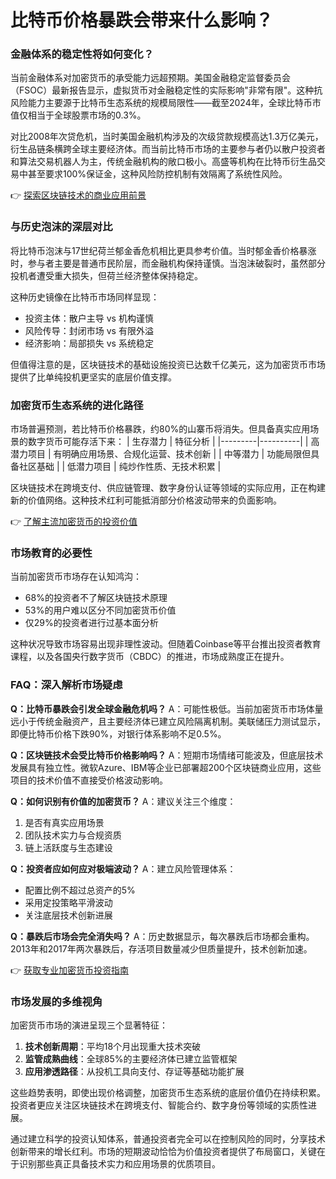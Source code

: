 # 比特币价格暴跌会带来什么影响？

### 金融体系的稳定性将如何变化？
当前金融体系对加密货币的承受能力远超预期。美国金融稳定监督委员会（FSOC）最新报告显示，虚拟货币对金融稳定性的实际影响"非常有限"。这种抗风险能力主要源于比特币生态系统的规模局限性——截至2024年，全球比特币市值仅相当于全球股票市场的0.3%。

对比2008年次贷危机，当时美国金融机构涉及的次级贷款规模高达1.3万亿美元，衍生品链条横跨全球主要经济体。而当前比特币市场的主要参与者仍以散户投资者和算法交易机器人为主，传统金融机构的敞口极小。高盛等机构在比特币衍生品交易中甚至要求100%保证金，这种风险防控机制有效隔离了系统性风险。

👉 [探索区块链技术的商业应用前景](https://bit.ly/okx_welcome)

### 与历史泡沫的深层对比
将比特币泡沫与17世纪荷兰郁金香危机相比更具参考价值。当时郁金香价格暴涨时，参与者主要是普通市民阶层，而金融机构保持谨慎。当泡沫破裂时，虽然部分投机者遭受重大损失，但荷兰经济整体保持稳定。

这种历史镜像在比特币市场同样显现：
- 投资主体：散户主导 vs 机构谨慎
- 风险传导：封闭市场 vs 有限外溢
- 经济影响：局部损失 vs 系统稳定

但值得注意的是，区块链技术的基础设施投资已达数千亿美元，这为加密货币市场提供了比单纯投机更坚实的底层价值支撑。

### 加密货币生态系统的进化路径
市场普遍预测，若比特币价格暴跌，约80%的山寨币将消失。但具备真实应用场景的数字货币可能存活下来：
| 生存潜力 | 特征分析 |
|---------|----------|
| 高潜力项目 | 有明确应用场景、合规化运营、技术创新 |
| 中等潜力 | 功能局限但具备社区基础 |
| 低潜力项目 | 纯炒作性质、无技术积累 |

区块链技术在跨境支付、供应链管理、数字身份认证等领域的实际应用，正在构建新的价值网络。这种技术红利可能抵消部分价格波动带来的负面影响。

👉 [了解主流加密货币的投资价值](https://bit.ly/okx_welcome)

### 市场教育的必要性
当前加密货币市场存在认知鸿沟：
- 68%的投资者不了解区块链技术原理
- 53%的用户难以区分不同加密货币价值
- 仅29%的投资者进行过基本面分析

这种状况导致市场容易出现非理性波动。但随着Coinbase等平台推出投资者教育课程，以及各国央行数字货币（CBDC）的推进，市场成熟度正在提升。

### FAQ：深入解析市场疑虑

**Q：比特币暴跌会引发全球金融危机吗？**
A：可能性极低。当前加密货币市场体量远小于传统金融资产，且主要经济体已建立风险隔离机制。美联储压力测试显示，即便比特币价格下跌90%，对银行体系影响不足0.5%。

**Q：区块链技术会受比特币价格影响吗？**
A：短期市场情绪可能波及，但底层技术发展具有独立性。微软Azure、IBM等企业已部署超200个区块链商业应用，这些项目的技术价值不直接受价格波动影响。

**Q：如何识别有价值的加密货币？**
A：建议关注三个维度：
1. 是否有真实应用场景
2. 团队技术实力与合规资质
3. 链上活跃度与生态建设

**Q：投资者应如何应对极端波动？**
A：建立风险管理体系：
- 配置比例不超过总资产的5%
- 采用定投策略平滑波动
- 关注底层技术创新进展

**Q：暴跌后市场会完全消失吗？**
A：历史数据显示，每次暴跌后市场都会重构。2013年和2017年两次暴跌后，存活项目数量减少但质量提升，技术创新加速。

👉 [获取专业加密货币投资指南](https://bit.ly/okx_welcome)

### 市场发展的多维视角
加密货币市场的演进呈现三个显著特征：
1. **技术创新周期**：平均18个月出现重大技术突破
2. **监管成熟曲线**：全球85%的主要经济体已建立监管框架
3. **应用渗透路径**：从投机工具向支付、存证等基础功能扩展

这些趋势表明，即使出现价格调整，加密货币生态系统的底层价值仍在持续积累。投资者更应关注区块链技术在跨境支付、智能合约、数字身份等领域的实质性进展。

通过建立科学的投资认知体系，普通投资者完全可以在控制风险的同时，分享技术创新带来的增长红利。市场的短期波动恰恰为价值投资者提供了布局窗口，关键在于识别那些真正具备技术实力和应用场景的优质项目。